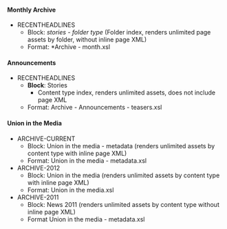 
#### Monthly Archive
- RECENTHEADLINES
	- Block: *stories - folder type* (Folder index, renders unlimited page assets by folder, without inline page XML)
	- Format: *Archive - month.xsl

#### Announcements
- RECENTHEADLINES
	- **Block**: Stories
		- Content type index, renders unlimited assets,  does not include page XML
	- Format: Archive - Announcements - teasers.xsl

#### Union in the Media
- ARCHIVE-CURRENT
	- Block: Union in the media - metadata (renders unlimited assets by content type with inline page XML)
	- Format: Union in the media - metadata.xsl
- ARCHIVE-2012
	- Block: Union in the media (renders unlimited assets by content type with inline page XML)
	- Format: Union in the media.xsl
- ARCHIVE-2011
	- Block: News 2011 (renders unlimited assets by content type without inline page XML)
	- Format Union in the media - metadata.xsl